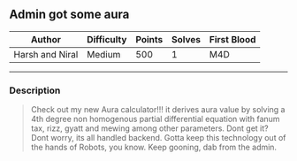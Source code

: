 ## Admin got some aura

| Author         | Difficulty | Points | Solves | First Blood    |
| -------------- | ---------- | ------ | ------ | -------------- |
| Harsh and Niral | Medium       | 500    | 1     | M4D |

---
### Description

<blockquote>
Check out my new Aura calculator!!! it derives aura value by solving a 4th degree non homogenous partial differential equation with fanum tax, rizz, gyatt and mewing among other parameters. Dont get it? Dont worry, its all handled backend. Gotta keep this technology out of the hands of Robots, you know.
Keep gooning, dab from the admin.
</blockquote>
